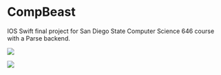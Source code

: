 # CompBeast
IOS Swift final project for San Diego State Computer Science 646 course with a Parse backend.

![](https://github.com/slayrbear/CompBeast/blob/master/ScreenShots/CB_Login.png?raw=true)

![](https://github.com/slayrbear/CompBeast/blob/master/ScreenShots/CB_Home.png?raw=true)
